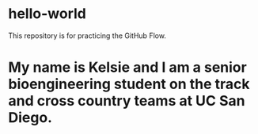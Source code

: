# hello-world
This repository is for practicing the GitHub Flow.
# My name is Kelsie and I am a senior bioengineering student on the track and cross country teams at UC San Diego. 
